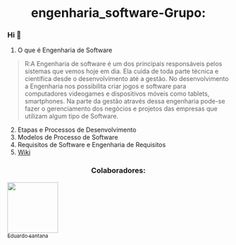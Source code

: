 # <h1 align="center">engenharia_software-Grupo:</h1>
 ### Hi 👋
1. O que é Engenharia de Software
 > R:A Engenharia de software é um dos principais responsáveis pelos sistemas que vemos hoje em dia. Ela cuida de toda parte técnica e científica desde o desenvolvimento até a gestão.
No desenvolvimento a Engenharia nos possibilita criar jogos e software para computadores videogames e dispositivos móveis como tablets, smartphones.
Na parte da gestão através dessa engenharia pode-se fazer o gerenciamento dos negócios e projetos das empresas que utilizam algum tipo de Software.


2. Etapas e Processos de Desenvolvimento
3. Modelos de Processo de Software
4. Requisitos de Software e Engenharia de Requisitos
6. [Wiki](https://github.com/EDU0007/engenharia_software/wiki)
 <h3 align="center"> Colaboradores:</h3>
 
[<img src="https://avatars.githubusercontent.com/u/55513247?s=60&v=4&u=071f7791bb03f8e102d835bdb9c2f0d3d24e8a34&v=" width=115 > <br> <sub>Eduardo santana  </sub>](https://github.com/EDU0007)
